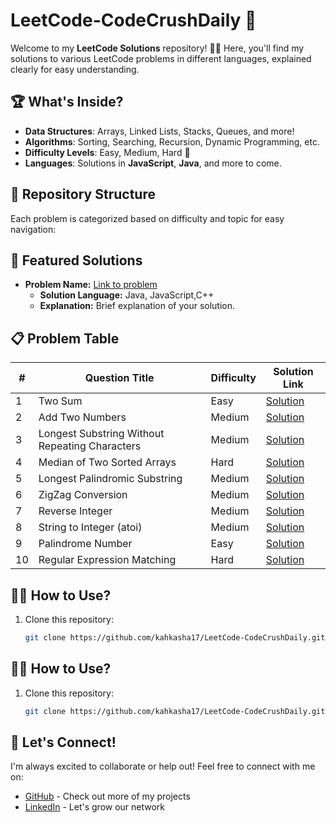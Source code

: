 # LeetCode-CodeCrushDaily 🚀

Welcome to my **LeetCode Solutions** repository! 👩‍💻 Here, you'll find my solutions to various LeetCode problems in different languages, explained clearly for easy understanding.

## 🏆 What's Inside?

- **Data Structures**: Arrays, Linked Lists, Stacks, Queues, and more!
- **Algorithms**: Sorting, Searching, Recursion, Dynamic Programming, etc.
- **Difficulty Levels**: Easy, Medium, Hard 💪
- **Languages**: Solutions in **JavaScript**, **Java**, and more to come.

## 📁 Repository Structure

Each problem is categorized based on difficulty and topic for easy navigation:

## 🌟 Featured Solutions

- **Problem Name:** [Link to problem](#)
    - **Solution Language:** Java, JavaScript,C++
    - **Explanation:** Brief explanation of your solution.

<!-- ## 📋 Problem Table

| #   | Problem Name                                                                 | Difficulty | Solution |
| --- | ----------------------------------------------------------------------------- | ---------- | -------- |
| 1   | [Two Sum](https://leetcode.com/problems/two-sum/)                             | Easy       | [Solution](Solutions/0000-0099/1.%20Two%20Sum/solution.md) |
| 2   | [Add Two Numbers](https://leetcode.com/problems/add-two-numbers/)             | Medium     | [Solution](Solutions/0000-0099/2.%20Add%20Two%20Sum/solution.md) |
| 3   | [Longest Substring Without Repeating Characters](https://leetcode.com/problems/longest-substring-without-repeating-characters/) | Medium     | [Solution](Solutions/0000-0099/3.%20Longest %20Substring%20Without%20Repeating%20Characters /solution.md) |
| 4   | [Median of Two Sorted Arrays](https://leetcode.com/problems/median-of-two-sorted-arrays/) | Hard       | [Solution](Solutions/0000-0099/4.%20Median%20of%20Two%20Sorted%20Arrays/solution.md) |
| 5   | [Valid Parentheses](https://leetcode.com/problems/valid-parentheses/)         | Easy       | [Solution](Solutions/0000-0099/1.%20Two%20Sum/solution.md) |
| 6   | [Merge Two Sorted Lists](https://leetcode.com/problems/merge-two-sorted-lists/) | Easy       | [Solution](Solutions/0000-0099/1.%20Two%20Sum/solution.md) |
| 7   | [Container With Most Water](https://leetcode.com/problems/container-with-most-water/) | Medium     | [Solution](Solutions/0000-0099/1.%20Two%20Sum/solution.md) |
| 8   | [Remove Duplicates from Sorted Array](https://leetcode.com/problems/remove-duplicates-from-sorted-array/) | Easy       | [Solution](Solutions/0000-0099/1.%20Two%20Sum/solution.md) |
| 9   | [Climbing Stairs](https://leetcode.com/problems/climbing-stairs/)             | Easy       | [Solution](Solutions/0000-0099/1.%20Two%20Sum/solution.md) |
| 10  | [Longest Palindromic Substring](https://leetcode.com/problems/longest-palindromic-substring/) | Medium     | [Solution](Solutions/0000-0099/1.%20Two%20Sum/solution.md) |

-->
## 📋 Problem Table


| #   | Question Title                    | Difficulty  | Solution Link                                                                                 |
|-----|------------------------------------|-------------|-----------------------------------------------------------------------------------------------|
| 1   | Two Sum                            | Easy        | [Solution](./Solutions/0001-0099/1.%20Two%20Sum/solution.md)                                  |
| 2   | Add Two Numbers                    | Medium      | [Solution](./Solutions/0001-0099/2.%20Add%20Two%20Numbers/solution.md)                        |
| 3   | Longest Substring Without Repeating Characters | Medium      | [Solution](./Solutions/0001-0099/3.%20Longest%20Substring%20Without%20Repeating/solution.md)  |
| 4   | Median of Two Sorted Arrays        | Hard        | [Solution](./Solutions/0001-0099/4.%20Median%20of%20Two%20Sorted%20Arrays/solution.md)        |
| 5   | Longest Palindromic Substring      | Medium      | [Solution](./Solutions/0001-0099/5.%20Longest%20Palindromic%20Substring/solution.md)          |
| 6   | ZigZag Conversion                  | Medium      | [Solution](./Solutions/0001-0099/6.%20ZigZag%20Conversion/solution.md)                        |
| 7   | Reverse Integer                    | Medium      | [Solution](./Solutions/0001-0099/7.%20Reverse%20Integer/solution.md)                          |
| 8   | String to Integer (atoi)           | Medium      | [Solution](./Solutions/0001-0099/8.%20String%20to%20Integer/solution.md)                      |
| 9   | Palindrome Number                  | Easy        | [Solution](./Solutions/0001-0099/9.%20Palindrome%20Number/solution.md)                        |
| 10  | Regular Expression Matching        | Hard        | [Solution](./Solutions/0001-0099/10.%20Regular%20Expression%20Matching/solution.md)           |


    
## 🧑‍💻 How to Use?

1. Clone this repository:
   ```bash
   git clone https://github.com/kahkasha17/LeetCode-CodeCrushDaily.git

## 🧑‍💻 How to Use?

1. Clone this repository:
   ```bash
   git clone https://github.com/kahkasha17/LeetCode-CodeCrushDaily.git
   
## 🔗 Let's Connect!

I'm always excited to collaborate or help out! Feel free to connect with me on:

- [GitHub](https://github.com/kahkasha17) - Check out more of my projects
- [LinkedIn](https://linkedin.com/in/kahkasha1711) - Let's grow our network


